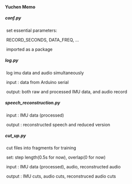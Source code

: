 #### Yuchen Memo

##### conf.py 

​	set essential parameters:

​	RECORD_SECONDS, DATA_FREQ, ...

​	imported as a package

##### log.py 

​	log imu data and audio simultaneously

​	input : data from Arduino serial

​	 output: both raw and processed IMU data, and audio record

##### speech_reconstruction.py

​	input : IMU data (processed)

​	output : reconstructed speech and reduced version

##### cut_up.py 

​	cut files into fragments for training

​	set: step length(0.5s for now), overlap(0 for now)

​	input : IMU data (processed), audio, reconstructed audio

​	output : IMU cuts, audio cuts, reconstruced audio cuts

​	

